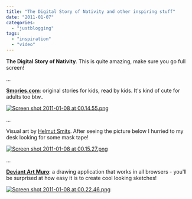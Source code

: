 ```yaml
---
title: "The Digital Story of Nativity and other inspiring stuff"
date: "2011-01-07"
categories: 
  - "justblogging"
tags: 
  - "inspiration"
  - "video"
---
```


**The Digital Story of Nativity**. This is quite amazing, make sure you go full screen!

...

**[Smories.com](http://www.smories.com/)**: original stories for kids, read by kids. It's kind of cute for adults too btw..

[![Screen shot 2011-01-08 at 00.14.55.png](/media/static/blog_img/Screen-shot-2011-01-08-at-00.14.55.png)](http://www.michelepasin.org/blog/wp-content/uploads/2011/01/Screen-shot-2011-01-08-at-00.14.55.png)

...

Visual art by [Helmut Smits](http://helmutsmits.nl/ideas/candlelight). After seeing the picture below I hurried to my desk looking for some mask tape!

[![Screen shot 2011-01-08 at 00.15.27.png](/media/static/blog_img/Screen-shot-2011-01-08-at-00.15.27.png)](http://www.michelepasin.org/blog/wp-content/uploads/2011/01/Screen-shot-2011-01-08-at-00.15.27.png)

...

[**Deviant Art Muro**](http://muro.deviantart.com/): a drawing application that works in all browsers - you'll be surprised at how easy it is to create cool looking sketches!

[![Screen shot 2011-01-08 at 00.22.46.png](/media/static/blog_img/Screen-shot-2011-01-08-at-00.22.46.png)](http://www.michelepasin.org/blog/wp-content/uploads/2011/01/Screen-shot-2011-01-08-at-00.22.46.png)
